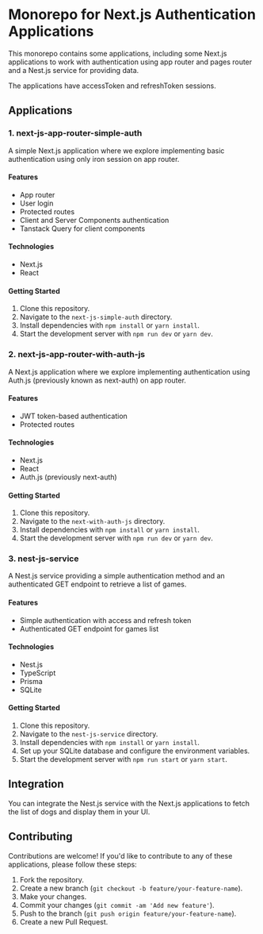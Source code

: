 # Monorepo for Next.js Authentication Applications

This monorepo contains some applications, including some Next.js applications to work with authentication using app router and pages router and a Nest.js service for providing data.

The applications have accessToken and refreshToken sessions.

## Applications

### 1. next-js-app-router-simple-auth

A simple Next.js application where we explore implementing basic authentication using only iron session on app router.

#### Features

- App router
- User login
- Protected routes
- Client and Server Components authentication
- Tanstack Query for client components

#### Technologies

- Next.js
- React

#### Getting Started

1. Clone this repository.
2. Navigate to the `next-js-simple-auth` directory.
3. Install dependencies with `npm install` or `yarn install`.
4. Start the development server with `npm run dev` or `yarn dev`.

### 2. next-js-app-router-with-auth-js

A Next.js application where we explore implementing authentication using Auth.js (previously known as next-auth) on app router.

#### Features

- JWT token-based authentication
- Protected routes

#### Technologies

- Next.js
- React
- Auth.js (previously next-auth)

#### Getting Started

1. Clone this repository.
2. Navigate to the `next-with-auth-js` directory.
3. Install dependencies with `npm install` or `yarn install`.
4. Start the development server with `npm run dev` or `yarn dev`.

### 3. nest-js-service

A Nest.js service providing a simple authentication method and an authenticated GET endpoint to retrieve a list of games.

#### Features

- Simple authentication with access and refresh token
- Authenticated GET endpoint for games list

#### Technologies

- Nest.js
- TypeScript
- Prisma
- SQLite

#### Getting Started

1. Clone this repository.
2. Navigate to the `nest-js-service` directory.
3. Install dependencies with `npm install` or `yarn install`.
4. Set up your SQLite database and configure the environment variables.
5. Start the development server with `npm run start` or `yarn start`.

## Integration

You can integrate the Nest.js service with the Next.js applications to fetch the list of dogs and display them in your UI.

## Contributing

Contributions are welcome! If you'd like to contribute to any of these applications, please follow these steps:

1. Fork the repository.
2. Create a new branch (`git checkout -b feature/your-feature-name`).
3. Make your changes.
4. Commit your changes (`git commit -am 'Add new feature'`).
5. Push to the branch (`git push origin feature/your-feature-name`).
6. Create a new Pull Request.
